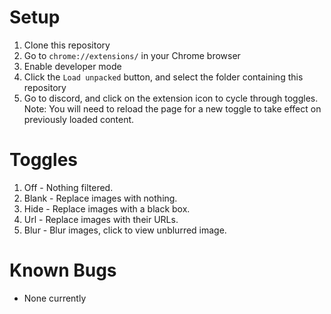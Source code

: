 # Setup

1. Clone this repository
2. Go to `chrome://extensions/` in your Chrome browser
3. Enable developer mode
4. Click the `Load unpacked` button, and select the folder containing this repository
5. Go to discord, and click on the extension icon to cycle through toggles. Note: You will need to reload the page for a new toggle to take effect on previously loaded content.

# Toggles
1. Off - Nothing filtered.
2. Blank - Replace images with nothing.
3. Hide - Replace images with a black box.
4. Url - Replace images with their URLs.
5. Blur - Blur images, click to view unblurred image.

# Known Bugs
* None currently